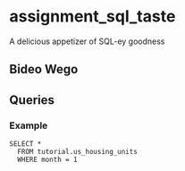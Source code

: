 # assignment_sql_taste
A delicious appetizer of SQL-ey goodness

## Bideo Wego

## Queries

### Example

```
SELECT *
  FROM tutorial.us_housing_units
  WHERE month = 1
```
